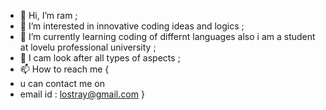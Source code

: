 - 👋 Hi, I’m ram ;
- 👀 I’m interested in innovative coding ideas and logics ;
- 🌱 I’m currently learning coding of differnt languages also i am a student at lovelu professional university ;
- 💞️ I cam look after all types of aspects ;
- 📫 How to reach me {
- u can contact me on 
- email id : lostray@gmail.com
}
<!---
dronzerray/dronzerray is a ✨ special ✨ repository because its `README.md` (this file) appears on your GitHub profile.
You can click the Preview link to take a look at your changes.
--->
